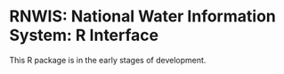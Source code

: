 RNWIS: National Water Information System: R Interface
=====================================================

This R package is in the early stages of development.
